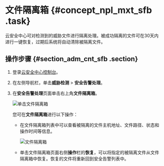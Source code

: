 # 文件隔离箱 {#concept_npl_mxt_sfb .task}

云安全中心可对检测到的威胁文件进行隔离处理。被成功隔离的文件可在30天内进行一键恢复，过期后系统将自动清除被隔离文件。

## 操作步骤 {#section_adm_cnt_sfb .section}

1.  登录[云安全中心控制台](https://yundun.console.aliyun.com/?p=sas)。
2.  在左侧导航栏，单击**威胁检测** \> **安全告警处理**。
3.  在**安全告警处理**页面单击右上角**文件隔离箱**。 

    ![单击文件隔离箱](http://static-aliyun-doc.oss-cn-hangzhou.aliyuncs.com/assets/img/61174/156618083830926_zh-CN.png)

    您可在**文件隔离箱**进行以下操作：

    -   在文件隔离箱列表中可以查看被隔离的文件主机地址、文件路径、状态和操作时间等信息。

        ![文件隔离箱](http://static-aliyun-doc.oss-cn-hangzhou.aliyuncs.com/assets/img/61450/156618083855861_zh-CN.png)

    -   单击文件隔离箱页面右侧**操作**栏的**恢复**，可以将指定的被隔离文件从文件隔离箱中恢复。恢复的文件将重新回到安全告警列表中。


